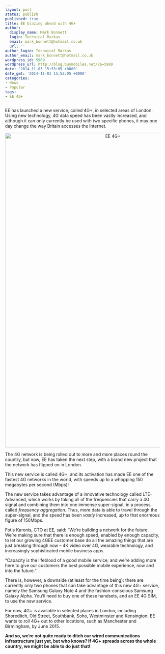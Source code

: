 ```yaml
---
layout: post
status: publish
published: true
title: EE blazing ahead with 4G+
author:
  display_name: Mark Bonnett
  login: Technical Markus
  email: mark_bonnett@hotmail.co.uk
  url: ''
author_login: Technical Markus
author_email: mark_bonnett@hotmail.co.uk
wordpress_id: 5989
wordpress_url: http://blog.buymobiles.net/?p=5989
date: '2014-11-03 15:53:05 +0000'
date_gmt: '2014-11-03 15:53:05 +0000'
categories:
- News
- Popular
tags:
- EE 4G+
---
```

<p><span class="postStandFirst">EE has launched a new service, called 4G+, in selected areas of London. Using new technology, 4G data speed has been vastly increased, and although it can only currently be used with two specific phones, it may one day change the way Britain accesses the Internet.&nbsp;</span></p>
<p style="text-align: center;"><img class="size-large wp-image-5990 aligncenter" alt="EE 4G+" src="https://a1comms-blog-buymobiles.storage.googleapis.com/2014/11/15699585171_31cdb7bd13_k-686x1024.jpg" width="686" height="1024" /></p>
<p>The 4G network is being rolled out to more and more places round the country, but now, EE has taken the next step, with a brand new project that the network has flipped on in London.</p>
<p>This new service is called 4G+, and its activation has made EE one of the fastest 4G networks in the world, with speeds up to a whopping 150 megabytes per second (Mbps)!</p>
<p>The new service takes advantage of a innovative technology called LTE-Advanced, which works by taking all of the frequencies that carry a 4G signal and combining them into one immense super-signal, in a process called <i>frequency aggregation</i>. Thus, more data is able to travel through the super-signal, and the speed has been <i>vastly</i> increased, up to that enormous figure of 150Mbps.</p>
<p>Fotis Karonis, CTO at EE, said: &ldquo;We&rsquo;re building a network for the future. We&rsquo;re making sure that there is enough speed, enabled by enough capacity, to let our growing 4GEE customer base do all the amazing things that are just breaking through now &ndash; 4K video over 4G, wearable technology, and increasingly sophisticated mobile business apps.</p>
<p>&ldquo;Capacity is the lifeblood of a good mobile service, and we&rsquo;re adding more here to give our customers the best possible mobile experience, now and into the future.&rdquo;</p>
<p>There is, however, a downside (at least for the time being): there are currently only two phones that can take advantage of this new 4G+ service, namely the Samsung Galaxy Note 4 and the fashion-conscious Samsung Galaxy Alpha. You&rsquo;ll need to buy one of these handsets, and an EE 4G SIM, to use the new service.</p>
<p>For now, 4G+ is available in selected places in London, including Shoreditch, Old Street, Southbank, Soho, Westminster and Kensington. EE wants to roll 4G+ out to other locations, such as Manchester and Birmingham, by June 2015.</p>
<p><strong>And so, we&rsquo;re not quite ready to ditch our wired communications infrastructure just yet, but who knows? If 4G+ spreads across the whole country, we might be able to do just that!&nbsp;</strong></p>
